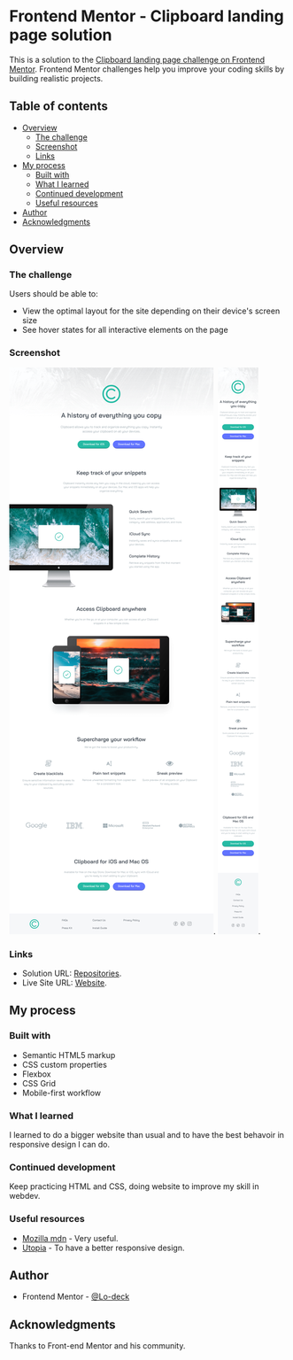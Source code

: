 # Frontend Mentor - Clipboard landing page solution

This is a solution to the [Clipboard landing page challenge on Frontend Mentor](https://www.frontendmentor.io/challenges/clipboard-landing-page-5cc9bccd6c4c91111378ecb9). Frontend Mentor challenges help you improve your coding skills by building realistic projects. 

## Table of contents

- [Overview](#overview)
  - [The challenge](#the-challenge)
  - [Screenshot](#screenshot)
  - [Links](#links)
- [My process](#my-process)
  - [Built with](#built-with)
  - [What I learned](#what-i-learned)
  - [Continued development](#continued-development)
  - [Useful resources](#useful-resources)
- [Author](#author)
- [Acknowledgments](#acknowledgments)

## Overview

### The challenge

Users should be able to:

- View the optimal layout for the site depending on their device's screen size
- See hover states for all interactive elements on the page

### Screenshot

![screenshot desktop](https://github.com/Lo-Deck/Clipboard-landing-page/blob/main/screenshot/Clipboard%20landing%20page-desktop.png).
![screenshot mobile](https://github.com/Lo-Deck/Clipboard-landing-page/blob/main/screenshot/Clipboard%20landing%20page-mobile.png).


### Links

- Solution URL: [Repositories](https://github.com/Lo-Deck/Clipboard-landing-page).
- Live Site URL: [Website](https://lo-deck.github.io/Clipboard-landing-page/).



## My process

### Built with

- Semantic HTML5 markup
- CSS custom properties
- Flexbox
- CSS Grid
- Mobile-first workflow


### What I learned

I learned to do a bigger website than usual and to have the best behavoir in responsive design I can do.


### Continued development

Keep practicing HTML and CSS, doing website to improve my skill in webdev.


### Useful resources

- [Mozilla mdn](https://developer.mozilla.org/) - Very useful.
- [Utopia](https://utopia.fyi/) - To have a better responsive design.


## Author

- Frontend Mentor - [@Lo-deck](https://www.frontendmentor.io/profile/Lo-Deck)


## Acknowledgments

Thanks to Front-end Mentor and his community.
